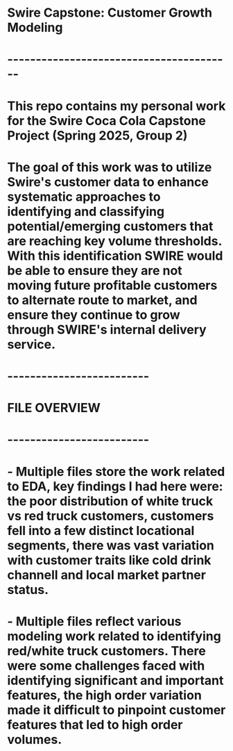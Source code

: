 # Swire Capstone: Customer Growth Modeling
# ----------------------------------------
# This repo contains my personal work for the Swire Coca Cola Capstone Project (Spring 2025, Group 2)

# The goal of this work was to utilize Swire's customer data to enhance systematic approaches to identifying and classifying potential/emerging customers that are reaching key volume thresholds. With this identification SWIRE would be able to ensure they are not moving future profitable customers to alternate route to market, and ensure they continue to grow through SWIRE's internal delivery service. 
# -------------------------
# FILE OVERVIEW
# -------------------------
# - Multiple files store the work related to EDA, key findings I had here were: the poor distribution of white truck vs red truck customers, customers fell into a few distinct locational segments, there was vast variation with customer traits like cold drink channell and local market partner status. 

# - Multiple files reflect various modeling work related to identifying red/white truck customers. There were some challenges faced with identifying significant and important features, the high order variation made it difficult to pinpoint customer features that led to high order volumes. 



